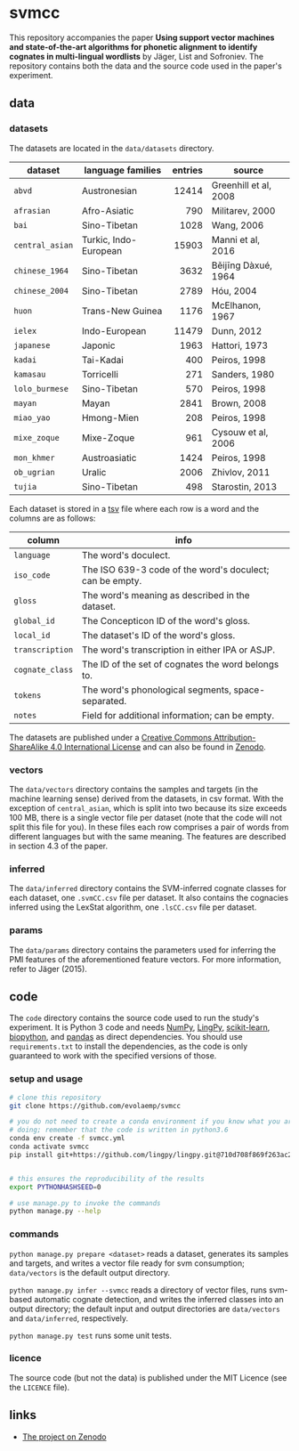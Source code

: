 # svmcc

This repository accompanies the paper **Using support vector machines and
state-of-the-art algorithms for phonetic alignment to identify cognates in
multi-lingual wordlists** by Jäger, List and Sofroniev. The repository contains
both the data and the source code used in the paper's experiment.


## data

### datasets

The datasets are located in the ``data/datasets`` directory.

| dataset            | language families            | entries  | source                       |
|--------------------|------------------------------|---------:|------------------------------|
| `abvd`             | Austronesian                 |    12414 | Greenhill et al, 2008        |
| `afrasian`         | Afro-Asiatic                 |      790 | Militarev, 2000              |
| `bai`              | Sino-Tibetan                 |     1028 | Wang, 2006                   |
| `central_asian`    | Turkic, Indo-European        |    15903 | Manni et al, 2016            |
| `chinese_1964`     | Sino-Tibetan                 |     3632 | Běijīng Dàxué, 1964          |
| `chinese_2004`     | Sino-Tibetan                 |     2789 | Hóu, 2004                    |
| `huon`             | Trans-New Guinea             |     1176 | McElhanon, 1967              |
| `ielex`            | Indo-European                |    11479 | Dunn, 2012                   |
| `japanese`         | Japonic                      |     1963 | Hattori, 1973                |
| `kadai`            | Tai-Kadai                    |      400 | Peiros, 1998                 |
| `kamasau`          | Torricelli                   |      271 | Sanders, 1980                |
| `lolo_burmese`     | Sino-Tibetan                 |      570 | Peiros, 1998                 |
| `mayan`            | Mayan                        |     2841 | Brown, 2008                  |
| `miao_yao`         | Hmong-Mien                   |      208 | Peiros, 1998                 |
| `mixe_zoque`       | Mixe-Zoque                   |      961 | Cysouw et al, 2006           |
| `mon_khmer`        | Austroasiatic                |     1424 | Peiros, 1998                 |
| `ob_ugrian`        | Uralic                       |     2006 | Zhivlov, 2011                |
| `tujia`            | Sino-Tibetan                 |      498 | Starostin, 2013              |

Each dataset is stored in a
[tsv](https://en.wikipedia.org/wiki/Tab-separated_values) file where each row is
a word and the columns are as follows:

| column          | info                                                     |
|-----------------|----------------------------------------------------------|
| `language`      | The word's doculect.                                     |
| `iso_code`      | The ISO 639-3 code of the word's doculect; can be empty. |
| `gloss`         | The word's meaning as described in the dataset.          |
| `global_id`     | The Concepticon ID of the word's gloss.                  |
| `local_id`      | The dataset's ID of the word's gloss.                    |
| `transcription` | The word's transcription in either IPA or ASJP.          |
| `cognate_class` | The ID of the set of cognates the word belongs to.       |
| `tokens`        | The word's phonological segments, space-separated.       |
| `notes`         | Field for additional information; can be empty.          |

The datasets are published under a [Creative Commons Attribution-ShareAlike 4.0
International License](https://creativecommons.org/licenses/by-sa/4.0/) and can
also be found in [Zenodo](https://zenodo.org/record/237339).


### vectors

The `data/vectors` directory contains the samples and targets (in the machine
learning sense) derived from the datasets, in csv format. With the exception of
`central_asian`, which is split into two because its size exceeds 100 MB, there
is a single vector file per dataset (note that the code will not split this file
for you). In these files each row comprises a pair of words from different
languages but with the same meaning. The features are described in section 4.3
of the paper.


### inferred

The `data/inferred` directory contains the SVM-inferred cognate classes for each
dataset, one `.svmCC.csv` file per dataset. It also contains the cognacies
inferred using the LexStat algorithm, one `.lsCC.csv` file per dataset.


### params

The `data/params` directory contains the parameters used for inferring the PMI
features of the aforementioned feature vectors. For more information, refer to
Jäger (2015).


## code

The `code` directory contains the source code used to run the study's
experiment. It is Python 3 code and needs
[NumPy](https://github.com/numpy/numpy),
[LingPy](https://github.com/lingpy/lingpy),
[scikit-learn](https://github.com/scikit-learn/scikit-learn),
[biopython](https://github.com/biopython/biopython), and
[pandas](https://github.com/pandas-dev/pandas) as direct dependencies. You
should use `requirements.txt` to install the dependencies, as the code is only
guaranteed to work with the specified versions of those.


### setup and usage

```bash
# clone this repository
git clone https://github.com/evolaemp/svmcc

# you do not need to create a conda environment if you know what you are
# doing; remember that the code is written in python3.6
conda env create -f svmcc.yml
conda activate svmcc
pip install git+https://github.com/lingpy/lingpy.git@710d708f869f263ac24f1bb60dc69e1b5684e913#egg=lingpy


# this ensures the reproducibility of the results
export PYTHONHASHSEED=0

# use manage.py to invoke the commands
python manage.py --help
```


### commands

`python manage.py prepare <dataset>` reads a dataset, generates its samples and
targets, and writes a vector file ready for svm consumption; `data/vectors` is
the default output directory.

`python manage.py infer --svmcc` reads a directory of vector files, runs
svm-based automatic cognate detection, and writes the inferred classes into an
output directory; the default input and output directories are `data/vectors`
and `data/inferred`, respectively.

`python manage.py test` runs some unit tests.


### licence

The source code (but not the data) is published under the MIT Licence (see the
`LICENCE` file).


## links

* [The project on Zenodo](https://zenodo.org/record/237339)
